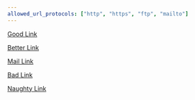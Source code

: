 ```yaml
---
allowed_url_protocols: ["http", "https", "ftp", "mailto"]
---
```


[Good Link](http://marked.js.org)

[Better Link](https://marked.js.org)

[Mail Link](mailto:marked@example.com)

[Bad Link](file:///etc/passwd)

[Naughty Link](javascript:alert('xss'))

